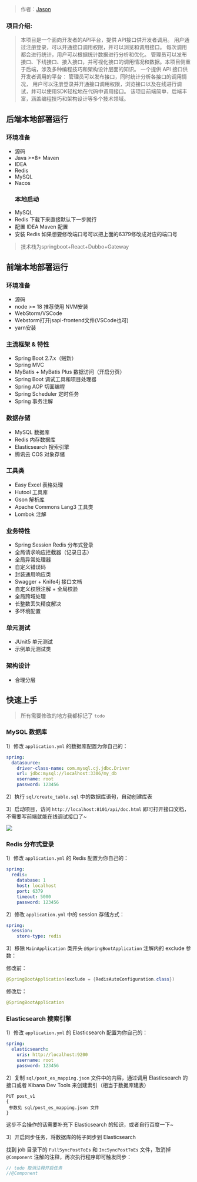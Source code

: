 > 作者：[Jason](https://github.com/Jason040906)
  ### 项目介绍:
> 本项目是一个面向开发者的API平台，提供 API接口供开发者调用。
> 用户通过注册登录，可以开通接口调用权限，并可以浏览和调用接口。
> 每次调用都会进行统计，用户可以根据统计数据进行分析和优化。
  管理员可以发布接口、下线接口、接入接口，并可视化接口的调用情况和数据。本项目侧重于后端，涉及多种编程技巧和架构设计层面的知识。
    一个提供 API 接口供开发者调用的平台：
        管理员可以发布接口，同时统计分析各接口的调用情况，
        用户可以注册登录并开通接口调用权限，浏览接口以及在线进行调试，并可以使用SDK轻松地在代码中调用接口。
        该项目前端简单，后端丰富，涵盖编程技巧和架构设计等多个技术领域。



 ## 后端本地部署运行
 ### 环境准备
- 源码
- Java >=8+ Maven 
- IDEA 
- Redis 
- MySQL 
- Nacos
  ### 本地启动
- MySQL
- Redis 下载下来直接默认下一步就行
- 配置 IDEA Maven 配置 
- 安装 Redis
  如果想要修改端口号可以把上面的6379修改成对应的端口号
>  技术栈为springboot+React+Dubbo+Gateway
 ## 前端本地部署运行
 ### 环境准备
- 源码
- node >= 18 推荐使用 NVM安装
- WebStorm/VSCode
- Webstorm打开jsapi-frontend文件(VSCode也可)
- yarn安装
### 主流框架 & 特性

- Spring Boot 2.7.x（贼新）
- Spring MVC
- MyBatis + MyBatis Plus 数据访问（开启分页）
- Spring Boot 调试工具和项目处理器
- Spring AOP 切面编程
- Spring Scheduler 定时任务
- Spring 事务注解

### 数据存储

- MySQL 数据库
- Redis 内存数据库
- Elasticsearch 搜索引擎
- 腾讯云 COS 对象存储

### 工具类

- Easy Excel 表格处理
- Hutool 工具库
- Gson 解析库
- Apache Commons Lang3 工具类
- Lombok 注解

### 业务特性

- Spring Session Redis 分布式登录
- 全局请求响应拦截器（记录日志）
- 全局异常处理器
- 自定义错误码
- 封装通用响应类
- Swagger + Knife4j 接口文档
- 自定义权限注解 + 全局校验
- 全局跨域处理
- 长整数丢失精度解决
- 多环境配置



### 单元测试

- JUnit5 单元测试
- 示例单元测试类

### 架构设计

- 合理分层


## 快速上手

> 所有需要修改的地方我都标记了 `todo`

### MySQL 数据库

1）修改 `application.yml` 的数据库配置为你自己的：

```yml
spring:
  datasource:
    driver-class-name: com.mysql.cj.jdbc.Driver
    url: jdbc:mysql://localhost:3306/my_db
    username: root
    password: 123456
```

2）执行 `sql/create_table.sql` 中的数据库语句，自动创建库表

3）启动项目，访问 `http://localhost:8101/api/doc.html` 即可打开接口文档，不需要写前端就能在线调试接口了~

![](doc/swagger.png)

### Redis 分布式登录

1）修改 `application.yml` 的 Redis 配置为你自己的：

```yml
spring:
  redis:
    database: 1
    host: localhost
    port: 6379
    timeout: 5000
    password: 123456
```

2）修改 `application.yml` 中的 session 存储方式：

```yml
spring:
  session:
    store-type: redis
```

3）移除 `MainApplication` 类开头 `@SpringBootApplication` 注解内的 exclude 参数：

修改前：

```java
@SpringBootApplication(exclude = {RedisAutoConfiguration.class})
```

修改后：


```java
@SpringBootApplication
```

### Elasticsearch 搜索引擎

1）修改 `application.yml` 的 Elasticsearch 配置为你自己的：

```yml
spring:
  elasticsearch:
    uris: http://localhost:9200
    username: root
    password: 123456
```

2）复制 `sql/post_es_mapping.json` 文件中的内容，通过调用 Elasticsearch 的接口或者 Kibana Dev Tools 来创建索引（相当于数据库建表）

```
PUT post_v1
{
 参数见 sql/post_es_mapping.json 文件
}
```

这步不会操作的话需要补充下 Elasticsearch 的知识，或者自行百度一下~

3）开启同步任务，将数据库的帖子同步到 Elasticsearch

找到 job 目录下的 `FullSyncPostToEs` 和 `IncSyncPostToEs` 文件，取消掉 `@Component` 注解的注释，再次执行程序即可触发同步：

```java
// todo 取消注释开启任务
//@Component
```
